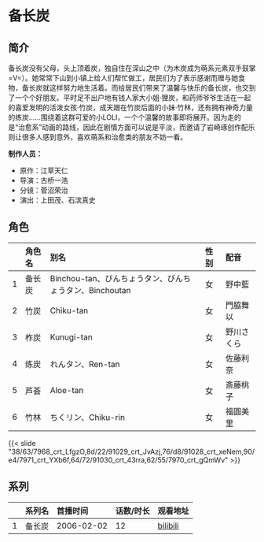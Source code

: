 # 备长炭


## 简介

备长炭没有父母，头上顶着炭，独自住在深山之中（为木炭成为萌系元素双手鼓掌=V=）。她常常下山到小镇上给人们帮忙做工，居民们为了表示感谢而赠与她食物，备长炭就这样努力地生活着。而给居民们带来了温馨与快乐的备长炭，也交到了一个个好朋友。平时足不出户地有钱人家大小姐·狸炭，和药师爷爷生活在一起的喜爱发明的活泼女孩·竹炭，成天跟在竹炭后面的小妹·竹林，还有拥有神奇力量的练炭……围绕着这群可爱的小LOLI，一个个温馨的故事即将展开。因为走的是“治愈系”动画的路线，因此在剧情方面可以说是平淡，而邀请了岩崎琢创作配乐则让很多人感到意外，喜欢萌系和治愈类的朋友不妨一看。

**制作人员：**
- 原作：江草天仁
- 导演：古桥一浩
- 分镜：菅沼荣治
- 演出：上田茂、石滨真史

## 角色

|     |   角色名   |   别名  | 性别 |  配音  |
|:--- |:------  |:----      |:---  |:--   |
| 1 | 备长炭 | Binchou-tan、びんちょうタン、びんちょうタン、Binchoutan | 女 | 野中藍 |
| 2 | 竹炭 | Chiku-tan | 女 | 門脇舞以 |
| 3 | 柞炭 | Kunugi-tan | 女 | 野川さくら |
| 4 | 练炭 | れんタン、Ren-tan | 女 | 佐藤利奈 |
| 5 | 芦荟 | Aloe-tan | 女 | 斎藤桃子 |
| 6 | 竹林 | ちくリン、Chiku-rin | 女 | 福圓美里 |

{{< slide "38/63/7968_crt_LfgzO,8d/22/91029_crt_JvAzj,76/d8/91028_crt_xeNem,90/e4/7971_crt_YXb6f,64/72/91030_crt_43rra,62/55/7970_crt_gQmWv" >}}

## 系列

|     |   系列名   |   首播时间  | 话数/时长  | 观看地址 |
|:---  |:------    |:----      |:---       |:---  |
| 1 | 备长炭 | 2006-02-02 | 12 | [bilibili](https://www.bilibili.com/bangumi/play/ep25976)  |



